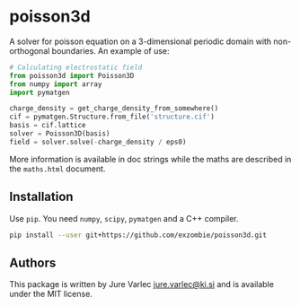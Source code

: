 # poisson3d

A solver for poisson equation on a 3-dimensional periodic domain with
non-orthogonal boundaries. An example of use:
````python
# Calculating electrostatic field
from poisson3d import Poisson3D
from numpy import array
import pymatgen

charge_density = get_charge_density_from_somewhere()
cif = pymatgen.Structure.from_file('structure.cif')
basis = cif.lattice
solver = Poisson3D(basis)
field = solver.solve(-charge_density / eps0)
````

More information is available in doc strings while the maths are
described in the `maths.html` document.

## Installation

Use `pip`. You need `numpy`, `scipy`, `pymatgen` and a C++ compiler.
````bash
pip install --user git+https://github.com/exzombie/poisson3d.git
````

## Authors

This package is written by Jure Varlec <jure.varlec@ki.si> and is
available under the MIT license.
